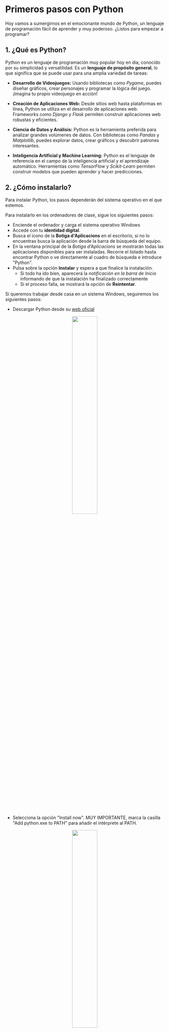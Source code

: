 # Primeros pasos con Python

Hoy vamos a sumergirnos en el emocionante mundo de Python, un lenguaje de programación fácil de aprender y muy poderoso. ¿Listos para empezar a programar? 

## 1. ¿Qué es Python?

Python es un lenguaje de programación muy popular hoy en dia, conocido por su simplicidad y versatilidad. Es un **lenguaje de propósito general**, lo que significa que se puede usar para una amplia variedad de tareas:

* **Desarrollo de Videojuegos:** Usando bibliotecas como *Pygame*, puedes diseñar gráficos, crear personajes y programar la lógica del juego. ¡Imagina tu propio videojuego en acción!

* **Creación de Aplicaciones Web:** Desde sitios web hasta plataformas en línea, Python se utiliza en el desarrollo de aplicaciones web. Frameworks como *Django* y *Flask* permiten construir aplicaciones web robustas y eficientes.

* **Ciencia de Datos y Análisis:** Python es la herramienta preferida para analizar grandes volúmenes de datos. Con bibliotecas como *Pandas* y *Matplotlib*, puedes explorar datos, crear gráficos y descubrir patrones interesantes.

* **Inteligencia Artificial y Machine Learning:** Python es el lenguaje de referencia en el campo de la inteligencia artificial y el aprendizaje automático. Herramientas como *TensorFlow* y *Scikit-Learn* permiten construir modelos que pueden aprender y hacer predicciones.

## 2. ¿Cómo instalarlo?

Para instalar Python, los pasos dependerán del sistema operativo en el que estemos. 

Para instalarlo en los ordenadores de clase, sigue los siguientes pasos: 

* Enciende el ordenador y carga el sistema operativo Windows
* Accede con tu **identidad digital**.
* Busca el icono de la **Botiga d'Aplicacions** en el escritorio, si no lo encuentras busca la aplicación desde la barra de búsqueda del equipo.
* En la ventana principal de la *Botiga d'Aplicacions* se mostrarán todas las aplicaciones disponibles para ser instaladas. Recorre el listado hasta encontrar Python o ve directamente al cuadro de búsqueda e introduce "Python".
* Pulsa sobre la opción **Instalar** y espera a que finalice la instalación.
    * Si todo ha ido bien, aparecerá la *notificación en la barra de Inicio* informando de que la instalación ha finalizado correctamente
    * Si el proceso falla, se mostrará la opción de **Reintentar**.

Si queremos trabajar desde casa en un sistema Windows, seguiremos los siguientes pasos:

* Descargar Python desde su [web oficial](https://www.python.org/downloads/)

<div align="center">
    <img src="/primero-bach/img/instalacion_python.png" width="40%">
</div>

* Selecciona la opción "Install now". MUY IMPORTANTE, marca la casilla "Add python.exe to PATH" para añadir el intérprete al PATH. 

<div align="center">
    <img src="/primero-bach/img/instalacion_python2.png" width="40%">
</div>

* Si todo ha ido bien, verás una pantalla como la siguiente:
  
<div align="center">
    <img src="/primero-bach/img/instalacion_python3.png" width="40%">
</div>




Instalar extensión Python para VSCode(https://marketplace.visualstudio.com/items?itemName=ms-python.python)
<div align="center">
    <img src="/primero-bach/img/instalacion_extension_python.png" width="50%">
</div>

## 3. ¿Cómo probarlo?

Una vez instalado Python en el sistema, verifica la versión instalada abriendo la terminal de comandos.

* Haz clic en el botón de Inicio (es el icono de Windows en la esquina inferior izquierda de la pantalla).
* Escribe "cmd" o "Símbolo del sistema" en la barra de búsqueda. Verás que aparece una aplicación llamada Símbolo del sistema o Command Prompt.

<div align="center">
    <img src="/primero-bach/img/terminal_comandos_windows.png" width="50%">
</div>

* Haz clic en Abrir para abrir la terminal de comandos.
* Escribe alguno de los siguientes comandos y se mostrará la versión actualmente instalada de Python:

python -V       
python --version



## 4. ¿Cómo programar en Python?

Visual Studio Code
* Gratuito
* Open Source
* Muy personalizable con las extensiones

Instalación en casa
* Descargar versión desde [web oficial](https://code.visualstudio.com/)
* Instalar extensión Python de Microsoft

Instalación en el aula


Editores online para programas simples: [Programiz](https://www.programiz.com/python-programming/online-compiler/)

VSCode + plugin Python de Microsoft

## 5. Nuestro primer programa

## 6. Es tu turno

Modificar





